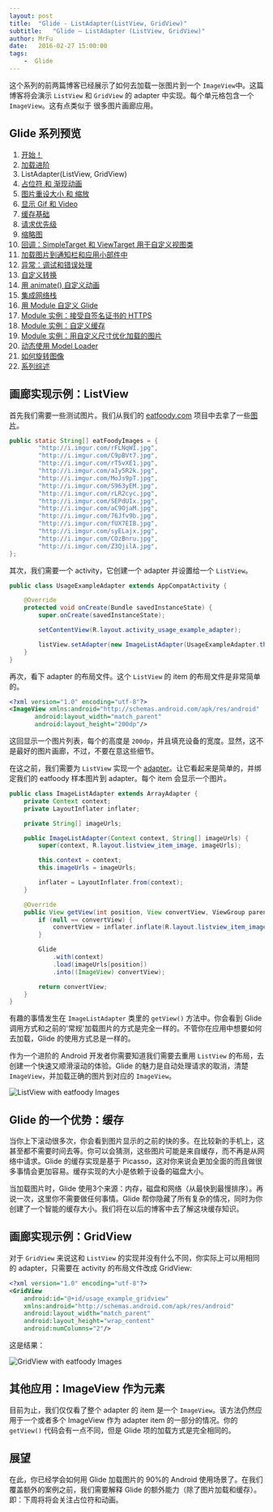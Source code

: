 ```yaml
---
layout: post
title:  "Glide - ListAdapter(ListView, GridView)"
subtitle:   "Glide — ListAdapter (ListView, GridView)"
author: MrFu
date:   2016-02-27 15:00:00
tags:
    -  Glide
---
```



这个系列的前两篇博客已经展示了如何去加载一张图片到一个 `ImageView`中。这篇博客将会演示 `ListView` 和 `GridView` 的 adapter 中实现。每个单元格包含一个 `ImageView`。这有点类似于 很多图片画廊应用。

## Glide 系列预览

1. [开始！](http://mrfu.me/2016/02/27/Glide_Getting_Started/)
2. [加载进阶](http://mrfu.me/2016/02/27/Glide_Advanced_Loading/)
3. ListAdapter(ListView, GridView)
4. [占位符 和 渐现动画](http://mrfu.me/2016/02/27/Glide_Placeholders_&_Fade_Animations/)
5. [图片重设大小 和 缩放](http://mrfu.me/2016/02/27/Glide_Image_Resizing_&_Scaling/)
6. [显示 Gif 和 Video](http://mrfu.me/2016/02/27/Glide_Displaying_Gifs_&_Videos/)
7. [缓存基础](http://mrfu.me/2016/02/27/Glide_Caching_Basics/)
8. [请求优先级](http://mrfu.me/2016/02/27/Glide_Request_Priorities/)
9. [缩略图](http://mrfu.me/2016/02/27/Glide_Thumbnails/)
10. [回调：SimpleTarget 和 ViewTarget 用于自定义视图类](http://mrfu.me/2016/02/27/Glide_Callbacks_SimpleTarget_and_ViewTarget_for_Custom_View_Classes/)
11. [加载图片到通知栏和应用小部件中](http://mrfu.me/2016/02/27/Glide_Loading_Images_into_Notifications_and_AppWidgets/)
12. [异常：调试和错误处理](http://mrfu.me/2016/02/28/Glide_Exceptions-_Debugging_and_Error_Handling/)
13. [自定义转换](http://mrfu.me/2016/02/28/Glide_Custom_Transformations/)
14. [用 animate() 自定义动画](http://mrfu.me/2016/02/28/Glide_Custom_Animations_with_animate()/)
15. [集成网络栈](http://mrfu.me/2016/02/28/Glide_Integrating_Networking_Stacks/)
16. [用 Module 自定义 Glide](http://mrfu.me/2016/02/28/Glide_Customize_Glide_with_Modules/)
17. [Module 实例：接受自签名证书的 HTTPS](http://mrfu.me/2016/02/28/Glide_Module_Example_Accepting_Self-Signed_HTTPS_Certificates/)
18. [Module 实例：自定义缓存](http://mrfu.me/2016/02/28/Glide_Module_Example_Customize_Caching/)
19. [Module 实例：用自定义尺寸优化加载的图片](http://mrfu.me/2016/02/28/Glide_Module_Example_Optimizing/)
20. [动态使用 Model Loader](http://mrfu.me/2016/02/28/Glide_Dynamically_Use_Model_Loaders/)
21. [如何旋转图像](http://mrfu.me/2016/02/28/Glide_How_to_Rotate_Images/)
22. [系列综述](http://mrfu.me/2016/02/28/Glide_Series_Roundup/)

## 画廊实现示例：ListView

首先我们需要一些测试图片。我们从我们的 [eatfoody.com](http://eatfoody.com/) 项目中去拿了一些[图片](http://imgur.com/a/uz4uZ)。

```java
public static String[] eatFoodyImages = {
        "http://i.imgur.com/rFLNqWI.jpg",
        "http://i.imgur.com/C9pBVt7.jpg",
        "http://i.imgur.com/rT5vXE1.jpg",
        "http://i.imgur.com/aIy5R2k.jpg",
        "http://i.imgur.com/MoJs9pT.jpg",
        "http://i.imgur.com/S963yEM.jpg",
        "http://i.imgur.com/rLR2cyc.jpg",
        "http://i.imgur.com/SEPdUIx.jpg",
        "http://i.imgur.com/aC9OjaM.jpg",
        "http://i.imgur.com/76Jfv9b.jpg",
        "http://i.imgur.com/fUX7EIB.jpg",
        "http://i.imgur.com/syELajx.jpg",
        "http://i.imgur.com/COzBnru.jpg",
        "http://i.imgur.com/Z3QjilA.jpg",
};
```

其次，我们需要一个 activity，它创建一个 adapter 并设置给一个 `ListView`。

```java
public class UsageExampleAdapter extends AppCompatActivity {

    @Override
    protected void onCreate(Bundle savedInstanceState) {
        super.onCreate(savedInstanceState);

        setContentView(R.layout.activity_usage_example_adapter);

        listView.setAdapter(new ImageListAdapter(UsageExampleAdapter.this, eatFoodyImages));
    }
}
```

再次，看下 adapter 的布局文件。这个 `ListView` 的 item 的布局文件是非常简单的。

```xml
<?xml version="1.0" encoding="utf-8"?>
<ImageView xmlns:android="http://schemas.android.com/apk/res/android"
       android:layout_width="match_parent"
       android:layout_height="200dp"/>
```

这回显示一个图片列表，每个的高度是 `200dp`，并且填充设备的宽度。显然，这不是最好的图片画廊，不过，不要在意这些细节。

在这之前，我们需要为 `ListView` 实现一个 [adapter](http://developer.android.com/intl/zh-cn/reference/android/widget/Adapter.html)。让它看起来是简单的，并绑定我们的 eatfoody 样本图片到 adapter。每个 item 会显示一个图片。

```java
public class ImageListAdapter extends ArrayAdapter {
    private Context context;
    private LayoutInflater inflater;

    private String[] imageUrls;

    public ImageListAdapter(Context context, String[] imageUrls) {
        super(context, R.layout.listview_item_image, imageUrls);

        this.context = context;
        this.imageUrls = imageUrls;

        inflater = LayoutInflater.from(context);
    }

    @Override
    public View getView(int position, View convertView, ViewGroup parent) {
        if (null == convertView) {
            convertView = inflater.inflate(R.layout.listview_item_image, parent, false);
        }

        Glide
            .with(context)
            .load(imageUrls[position])
            .into((ImageView) convertView);

        return convertView;
    }
}
```

有趣的事情发生在 `ImageListAdapter` 类里的 `getView()` 方法中。你会看到 Glide 调用方式和之前的'常规'加载图片的方式是完全一样的。不管你在应用中想要如何去加载，Glide 的使用方式总是一样的。

作为一个进阶的 Android 开发者你需要知道我们需要去重用 `ListView` 的布局，去创建一个快速又顺滑滚动的体验。Glide 的魅力是自动处理请求的取消，清楚 `ImageView`，并加载正确的图片到对应的 `ImageView`。

![ListView with eatfoody Images](https://futurestud.io/blog/content/images/2015/09/glide-listview--1-.png)

## Glide 的一个优势：缓存

当你上下滚动很多次，你会看到图片显示的之前的快的多。在比较新的手机上，这甚至都不需要时间去等。你可以会猜测，这些图片可能是来自缓存，而不再是从网络中请求。Glide 的缓存实现是基于 Picasso，这对你来说会更加全面的而且做很多事情会更加容易。缓存实现的大小是依赖于设备的磁盘大小。

当加载图片时，Glide 使用3个来源：内存，磁盘和网络（从最快到最慢排序）。再说一次，这里你不需要做任何事情。Glide 帮你隐藏了所有复杂的情况，同时为你创建了一个智能的缓存大小。我们将在以后的博客中去了解这块缓存知识。

## 画廊实现示例：GridView

对于 `GridView` 来说这和 `ListView` 的实现并没有什么不同，你实际上可以用相同的 adapter，只需要在 activity 的布局文件改成 GridView:

```xml
<?xml version="1.0" encoding="utf-8"?>
<GridView
    android:id="@+id/usage_example_gridview"
    xmlns:android="http://schemas.android.com/apk/res/android"
    android:layout_width="match_parent"
    android:layout_height="wrap_content"
    android:numColumns="2"/>
```

这是结果：

![GridView with eatfoody Images](https://futurestud.io/blog/content/images/2015/09/glide-grid--1-.png)

## 其他应用：ImageView 作为元素

目前为止，我们仅仅看了整个 adapter 的 item 是一个 `ImageView`。该方法仍然应用于一个或者多个 ImageView 作为 adapter item 的一部分的情况。你的 `getView()` 代码会有一点不同，但是 Glide 项的加载方式是完全相同的。

## 展望

在此，你已经学会如何用 Glide 加载图片的 90%的 Android 使用场景了。在我们覆盖额外的案例之前，我们需要解释 Glide 的额外能力（除了图片加载和缓存）。即：下周将将会关注占位符和动画。